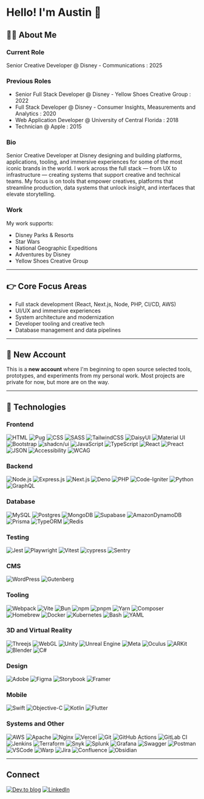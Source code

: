 # Hello! I'm Austin 👋

## 🧑‍💻 About Me

### Current Role
Senior Creative Developer @ Disney - Communications : 2025

### Previous Roles
- Senior Full Stack Developer @ Disney - Yellow Shoes Creative Group : 2022
- Full Stack Developer @ Disney - Consumer Insights, Measurements and Analytics : 2020
- Web Application Developer @ University of Central Florida : 2018
- Technician @ Apple : 2015

### Bio
Senior Creative Developer at Disney designing and building platforms, applications, tooling, and immersive experiences for some of the most iconic brands in the world. I work across the full stack — from UX to infrastructure — creating systems that support creative and technical teams. My focus is on tools that empower creatives, platforms that streamline production, data systems that unlock insight, and interfaces that elevate storytelling.

### Work
My work supports:
- Disney Parks & Resorts
- Star Wars
- National Geographic Expeditions
- Adventures by Disney
- Yellow Shoes Creative Group

---

## 👉 Core Focus Areas
- Full stack development (React, Next.js, Node, PHP, CI/CD, AWS)
- UI/UX and immersive experiences
- System architecture and modernization
- Developer tooling and creative tech
- Database management and data pipelines

---

## 🚀 New Account
This is a **new account** where I'm beginning to open source selected tools, prototypes, and experiments from my personal work. Most projects are private for now, but more are on the way.

---

## 💾 Technologies

### Frontend
![HTML](https://img.shields.io/badge/HTML-%23E34F26.svg?style=for-the-badge&logo=html5&logoColor=white)
![Pug](https://img.shields.io/badge/Pug-FFF?style=for-the-badge&logo=pug&logoColor=A86454)
![CSS](https://img.shields.io/badge/CSS-1572B6?style=for-the-badge&logo=css3&logoColor=white)
![SASS](https://img.shields.io/badge/SASS-hotpink.svg?style=for-the-badge&logo=SASS&logoColor=white)
![TailwindCSS](https://img.shields.io/badge/Tailwind_CSS-38B2AC?style=for-the-badge&logo=tailwind-css&logoColor=white)
![DaisyUI](https://img.shields.io/badge/daisyui-5A0EF8?style=for-the-badge&logo=daisyui&logoColor=white)
![Material UI](https://img.shields.io/badge/Material--UI-0081CB?style=for-the-badge&logo=mui&logoColor=white)
![Bootstrap](https://img.shields.io/badge/Bootstrap-7952B3?style=for-the-badge&logo=bootstrap&logoColor=white)
![shadcn/ui](https://img.shields.io/badge/shadcn%2Fui-000?style=for-the-badge&logo=shadcnui&logoColor=fff)
![JavaScript](https://img.shields.io/badge/JavaScript-323330?style=for-the-badge&logo=javascript&logoColor=F7DF1E)
![TypeScript](https://img.shields.io/badge/TypeScript-007ACC?style=for-the-badge&logo=typescript&logoColor=white)
![React](https://img.shields.io/badge/React-20232A?style=for-the-badge&logo=react&logoColor=61DAFB)
![Preact](https://img.shields.io/badge/Preact-673AB8?style=for-the-badge&logo=preact&logoColor=fff)
![JSON](https://img.shields.io/badge/JSON-000?style=for-the-badge&logo=json&logoColor=fff)
![Accessibility](https://img.shields.io/badge/Accessibility-%230170EA.svg?style=for-the-badge&logo=Accessibility&logoColor=white)
![WCAG](https://img.shields.io/badge/WCAG-%23015A69.svg?style=for-the-badge&logo=WCAG&logoColor=white)


### Backend
![Node.js](https://img.shields.io/badge/Node.js-339933?style=for-the-badge&logo=nodedotjs&logoColor=white)
![Express.js](https://img.shields.io/badge/express.js-%23404d59.svg?style=for-the-badge&logo=express&logoColor=%2361DAFB)
![Next.js](https://img.shields.io/badge/Next.js-black?style=for-the-badge&logo=next.js&logoColor=white)
![Deno](https://img.shields.io/badge/Deno-000?style=for-the-badge&logo=deno&logoColor=fff)
![PHP](https://img.shields.io/badge/PHP-777BB4?style=for-the-badge&logo=php&logoColor=white)
![Code-Igniter](https://img.shields.io/badge/CodeIgniter-%23EF4223.svg?style=for-the-badge&logo=codeIgniter&logoColor=white)
![Python](https://img.shields.io/badge/python-3670A0?style=for-the-badge&logo=python&logoColor=ffdd54)
![GraphQL](https://img.shields.io/badge/GraphQL-E10098?style=for-the-badge&logo=graphql&logoColor=white)

### Database
![MySQL](https://img.shields.io/badge/MySQL-4479A1?style=for-the-badge&logo=mysql&logoColor=white)
![Postgres](https://img.shields.io/badge/postgres-%23316192.svg?style=for-the-badge&logo=postgresql&logoColor=white)
![MongoDB](https://img.shields.io/badge/MongoDB-%234ea94b.svg?style=for-the-badge&logo=mongodb&logoColor=white)
![Supabase](https://img.shields.io/badge/Supabase-3ECF8E?style=for-the-badge&logo=supabase&logoColor=white)
![AmazonDynamoDB](https://img.shields.io/badge/Amazon%20DynamoDB-4053D6?style=for-the-badge&logo=Amazon%20DynamoDB&logoColor=white)
![Prisma](https://img.shields.io/badge/Prisma-3982CE?style=for-the-badge&logo=Prisma&logoColor=white)
![TypeORM](https://img.shields.io/badge/TypeORM-FE0803?style=for-the-badge&logo=typeorm&logoColor=fff)
![Redis](https://img.shields.io/badge/redis-%23DD0031.svg?style=for-the-badge&logo=redis&logoColor=white)

### Testing
![Jest](https://img.shields.io/badge/Jest-C21325?style=for-the-badge&logo=jest&logoColor=white)
![Playwright](https://img.shields.io/badge/-playwright-%232EAD33?style=for-the-badge&logo=playwright&logoColor=white)
![Vitest](https://img.shields.io/badge/-Vitest-252529?style=for-the-badge&logo=vitest&logoColor=FCC72B)
![cypress](https://img.shields.io/badge/-cypress-%23E5E5E5?style=for-the-badge&logo=cypress&logoColor=058a5e)
![Sentry](https://img.shields.io/badge/sentry-%23362D59.svg?style=for-the-badge&logo=sentry&logoColor=white)

### CMS
![WordPress](https://img.shields.io/badge/WordPress-%23117AC9.svg?style=for-the-badge&logo=WordPress&logoColor=white)
![Gutenberg](https://img.shields.io/badge/gutenberg-%23077CB2.svg?style=for-the-badge&logo=gutenberg&logoColor=white)

### Tooling
![Webpack](https://img.shields.io/badge/Webpack-8DD6F9?style=for-the-badge&logo=webpack&logoColor=black)
![Vite](https://img.shields.io/badge/Vite-646CFF?style=for-the-badge&logo=vite&logoColor=white)
![Bun](https://img.shields.io/badge/Bun-000?style=for-the-badge&logo=bun&logoColor=fff)
![npm](https://img.shields.io/badge/npm-CB3837?style=for-the-badge&logo=npm&logoColor=fff)
![pnpm](https://img.shields.io/badge/pnpm-F69220?style=for-the-badge&logo=pnpm&logoColor=fff)
![Yarn](https://img.shields.io/badge/Yarn-2C8EBB?style=for-the-badge&logo=yarn&logoColor=fff)
![Composer](https://img.shields.io/badge/Composer-885630?style=for-the-badge&logo=composer&logoColor=fff)
![Homebrew](https://img.shields.io/badge/Homebrew-FBB040?style=for-the-badge&logo=homebrew&logoColor=fff)
![Docker](https://img.shields.io/badge/Docker-2496ED?style=for-the-badge&logo=docker&logoColor=white)
![Kubernetes](https://img.shields.io/badge/Kubernetes-326CE5?style=for-the-badge&logo=kubernetes&logoColor=fff)
![Bash](https://img.shields.io/badge/Bash-4EAA25?style=for-the-badge&logo=gnubash&logoColor=fff)
![YAML](https://img.shields.io/badge/YAML-CB171E?style=for-the-badge&logo=yaml&logoColor=fff)

### 3D and Virtual Reality
![Threejs](https://img.shields.io/badge/threejs-black?style=for-the-badge&logo=three.js&logoColor=white)
![WebGL](https://img.shields.io/badge/WebGL-990000?style=for-the-badge&logo=webgl&logoColor=white)
![Unity](https://img.shields.io/badge/unity-%23000000.svg?style=for-the-badge&logo=unity&logoColor=white)
![Unreal Engine](https://img.shields.io/badge/Unreal%20Engine-%23313131.svg?style=for-the-badge&logo=unrealengine&logoColor=white)
![Meta](https://img.shields.io/badge/Meta-%230467DF.svg?style=for-the-badge&logo=Meta&logoColor=white)
![Oculus](https://img.shields.io/badge/Oculus-%231A1A1A.svg?style=for-the-badge&logo=oculus&logoColor=white)
![ARKit](https://img.shields.io/badge/ARKit-%23000000.svg?style=for-the-badge&logo=apple&logoColor=white)
![Blender](https://img.shields.io/badge/Blender-%23F5792A.svg?style=for-the-badge&logo=blender&logoColor=white)
![C#](https://custom-icon-badges.demolab.com/badge/C%23-%23239120.svg?style=for-the-badge&logo=cshrp&logoColor=white)

### Design
![Adobe](https://img.shields.io/badge/adobe-%23FF0000.svg?style=for-the-badge&logo=adobe&logoColor=white)
![Figma](https://img.shields.io/badge/Figma-F24E1E?style=for-the-badge&logo=figma&logoColor=white)
![Storybook](https://img.shields.io/badge/Storybook-FF4785?style=for-the-badge&logo=storybook&logoColor=fff)
![Framer](https://img.shields.io/badge/Framer-05F?style=for-the-badge&logo=framer&logoColor=fff)

### Mobile
![Swift](https://img.shields.io/badge/Swift-F54A2A?style=for-the-badge&logo=swift&logoColor=white)
![Objective-C](https://img.shields.io/badge/Objective--C-%233A95E3.svg?style=for-the-badge&logo=apple&logoColor=white)
![Kotlin](https://img.shields.io/badge/Kotlin-%237F52FF.svg?style=for-the-badge&logo=kotlin&logoColor=white)
![Flutter](https://img.shields.io/badge/Flutter-02569B?style=for-the-badge&logo=flutter&logoColor=fff)

### Systems and Other
![AWS](https://img.shields.io/badge/Amazon%20Web%20Services-232F3E?style=for-the-badge&logo=amazon-aws&logoColor=FF9900)
![Apache](https://img.shields.io/badge/apache-%23D42029.svg?style=for-the-badge&logo=apache&logoColor=white)
![Nginx](https://img.shields.io/badge/Nginx-269539?style=for-the-badge&logo=nginx&logoColor=white)
![Vercel](https://img.shields.io/badge/Vercel-%23000000.svg?style=for-the-badge&logo=vercel&logoColor=white)
![Git](https://img.shields.io/badge/Git-F05032?style=for-the-badge&logo=git&logoColor=white)
![GitHub Actions](https://img.shields.io/badge/GitHub%20Actions-2088FF?style=for-the-badge&logo=github-actions&logoColor=white)
![GitLab CI](https://img.shields.io/badge/GitLab%20CI-FC6D26?style=for-the-badge&logo=gitlab&logoColor=fff)
![Jenkins](https://img.shields.io/badge/Jenkins-D24939?style=for-the-badge&logo=jenkins&logoColor=white)
![Terraform](https://img.shields.io/badge/Terraform-623CE4?style=for-the-badge&logo=terraform&logoColor=white)
![Snyk](https://img.shields.io/badge/Snyk-4C4A73?style=for-the-badge&logo=snyk&logoColor=fff)
![Splunk](https://img.shields.io/badge/splunk-%23000000.svg?style=for-the-badge&logo=splunk&logoColor=white)
![Grafana](https://img.shields.io/badge/grafana-%23F46800.svg?style=for-the-badge&logo=grafana&logoColor=white)
![Swagger](https://img.shields.io/badge/-Swagger-%23Clojure?style=for-the-badge&logo=swagger&logoColor=white)
![Postman](https://img.shields.io/badge/Postman-FF6C37?style=for-the-badge&logo=postman&logoColor=white)
![VSCode](https://img.shields.io/badge/Visual%20Studio%20Code-0078d7?style=for-the-badge&logo=visual-studio-code&logoColor=white)
![Warp](https://img.shields.io/badge/Warp-01A4FF?style=for-the-badge&logo=warp&logoColor=fff)
![Jira](https://img.shields.io/badge/jira-%230A0FFF.svg?style=for-the-badge&logo=jira&logoColor=white)
![Confluence](https://img.shields.io/badge/confluence-%23172BF4.svg?style=for-the-badge&logo=confluence&logoColor=white)
![Obsidian](https://img.shields.io/badge/Obsidian-%23483699.svg?style=for-the-badge&logo=obsidian&logoColor=white)

---

## Connect
[![Dev.to blog](https://img.shields.io/badge/dev.to-0A0A0A?style=for-the-badge&logo=dev.to&logoColor=white)](https://dev.to/austinwdigital)
[![LinkedIn](https://img.shields.io/badge/linkedin-%230077B5.svg?style=for-the-badge&logo=linkedin&logoColor=white)](https://www.linkedin.com/in/austinwdigital)
